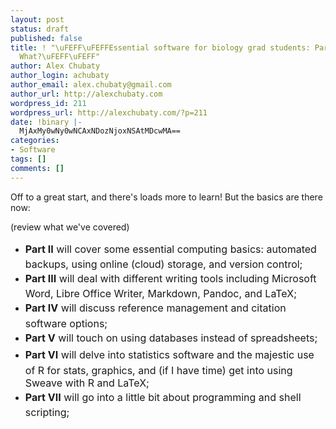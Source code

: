 ```yaml
---
layout: post
status: draft
published: false
title: ! "\uFEFF\uFEFFEssential software for biology grad students: Part VIII Now
  What?\uFEFF\uFEFF"
author: Alex Chubaty
author_login: achubaty
author_email: alex.chubaty@gmail.com
author_url: http://alexchubaty.com
wordpress_id: 211
wordpress_url: http://alexchubaty.com/?p=211
date: !binary |-
  MjAxMy0wNy0wNCAxNDozNjoxNSAtMDcwMA==
categories:
- Software
tags: []
comments: []
---
```

<p>Off to a great start, and there's loads more to learn! But the basics are there now:</p>
<p>(review what we've covered)</p>
<ul>
<li><strong style="line-height: 1.714285714; font-size: 1rem;">Part II</strong><span style="line-height: 1.714285714; font-size: 1rem;"> will cover some essential computing basics: automated backups, using online (cloud) storage, and version control;</span></li>
<li><strong style="line-height: 1.714285714; font-size: 1rem;">Part III</strong><span style="line-height: 1.714285714; font-size: 1rem;"> will deal with different writing tools including Microsoft Word, Libre Office Writer, Markdown, Pandoc, and LaTeX;</span></li>
<li><strong style="line-height: 1.714285714; font-size: 1rem;">Part IV</strong><span style="line-height: 1.714285714; font-size: 1rem;"> will discuss reference management and citation software options;</span></li>
<li><strong style="line-height: 1.714285714; font-size: 1rem;">Part V</strong><span style="line-height: 1.714285714; font-size: 1rem;"> will touch on using databases instead of spreadsheets;</span></li>
<li><strong style="line-height: 1.714285714; font-size: 1rem;">Part VI</strong><span style="line-height: 1.714285714; font-size: 1rem;"> will delve into statistics software and the majestic use of R for stats, graphics, and (if I have time) get into using Sweave with R and LaTeX;</span></li>
<li><strong style="line-height: 1.714285714; font-size: 1rem;">Part VII</strong><span style="line-height: 1.714285714; font-size: 1rem;"> will go into a little bit about programming and shell scripting;</span></li>
</ul>
<p>&nbsp;</p>
<p>&nbsp;</p>
